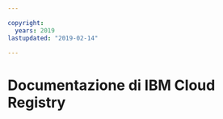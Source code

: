 ```yaml
---

copyright:
  years: 2019
lastupdated: "2019-02-14"

---
```



# Documentazione di IBM Cloud Registry


